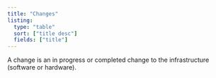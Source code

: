 ```yaml
---
title: "Changes"
listing:
  type: "table"
  sort: ["title desc"]
  fields: ["title"]
---
```


A change is an in progress or completed change to the infrastructure (software or
hardware).
